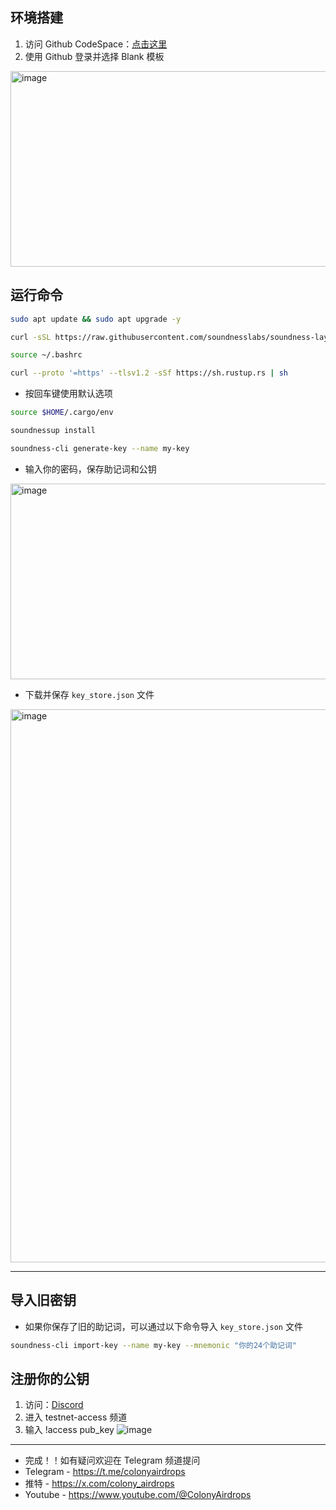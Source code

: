 ## 环境搭建
1. 访问 Github CodeSpace：[点击这里](https://github.com/codespaces/templates)
2. 使用 Github 登录并选择 Blank 模板

<img width="1402" height="313" alt="image" src="https://github.com/huoshan-hs/img/blob/main/Aegxwd8b_400x400.jpg?raw=true" />

## 运行命令
```bash
sudo apt update && sudo apt upgrade -y
```
```bash
curl -sSL https://raw.githubusercontent.com/soundnesslabs/soundness-layer/main/soundnessup/install | bash
```
```bash
source ~/.bashrc
```
```bash
curl --proto '=https' --tlsv1.2 -sSf https://sh.rustup.rs | sh
```
- 按回车键使用默认选项
```bash
source $HOME/.cargo/env
```
```bash
soundnessup install
```
```bash
soundness-cli generate-key --name my-key
```
- 输入你的密码，保存助记词和公钥
<img width="1402" height="313" alt="image" src="https://github.com/user-attachments/assets/322da1c4-421d-4900-96ae-1491a443405b" />


- 下载并保存 `key_store.json` 文件
<img width="1918" height="885" alt="image" src="https://github.com/user-attachments/assets/2051e67c-ceec-40d8-a676-719b6151bb25" />

---

## 导入旧密钥
- 如果你保存了旧的助记词，可以通过以下命令导入 `key_store.json` 文件
```bash
soundness-cli import-key --name my-key --mnemonic "你的24个助记词"
```


## 注册你的公钥
1. 访问：[Discord](https://discord.com/invite/soundnesslabs)
2. 进入 testnet-access 频道
3. 输入 !access pub_key
![image](https://github.com/user-attachments/assets/65bd1d4c-7ba0-4a50-ad73-972a06766add)

---
- 完成！！如有疑问欢迎在 Telegram 频道提问
- Telegram - https://t.me/colonyairdrops
- 推特 - https://x.com/colony_airdrops
- Youtube - https://www.youtube.com/@ColonyAirdrops
